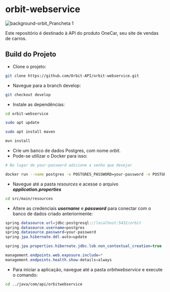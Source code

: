# orbit-webservice
![background-orbit_Prancheta 1](https://user-images.githubusercontent.com/56441318/160112708-193a18fe-2241-427c-8fe0-2dc23324b48a.png)

Este repositório é destinado à API do produto OneCar, seu site de vendas de carros.

## Build do Projeto
- Clone o projeto:

```bash
git clone https://github.com/Orbit-API/orbit-webservice.git
```

- Navegue para a branch develop:

```bash
git checkout develop
```

- Instale as dependências:

```bash
cd orbit-webservice
```

```bash
sudo apt update
```

```bash
sudo apt install maven
```

```bash
mvn install
```

- Crie um banco de dados Postgres, com nome *orbit*.
- Pode-se utilizar o Docker para isso:

```bash
# No lugar de your-password adicione a senha que desejar

docker run --name postgres -e POSTGRES_PASSWORD=your-password -e POSTGRES_DB=orbit -p 5432:5432 -d postgres
```

- Navegue até a pasta *resources* e acesse o arquivo ***application.properties***

```bash
cd src/main/resources
```

- Altere as credenciais ***username*** e ***password*** para conectar com o banco de dados criado anteriormente:

```java
spring.datasource.url=jdbc:postgresql://localhost:5432/orbit
spring.datasource.username=postgres
spring.datasource.password=your-password
spring.jpa.hibernate.ddl-auto=update

spring.jpa.properties.hibernate.jdbc.lob.non_contextual_creation=true

management.endpoints.web.exposure.include=*
management.endpoints.health.show-details=always
```

- Para iniciar a aplicação, navegue até a pasta *orbitwebservice* e execute o comando:

```bash
cd ../java/com/api/orbitwebservice

```
